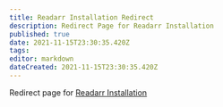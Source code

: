 ```yaml
---
title: Readarr Installation Redirect
description: Redirect Page for Readarr Installation
published: true
date: 2021-11-15T23:30:35.420Z
tags: 
editor: markdown
dateCreated: 2021-11-15T23:30:35.420Z
---
```


Redirect page for [Readarr Installation](/readarr/installation/)